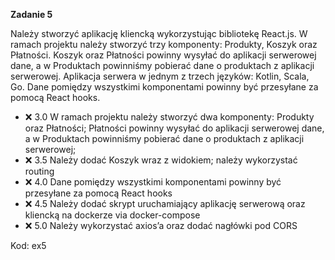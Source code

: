**Zadanie 5**

Należy stworzyć aplikację kliencką wykorzystując bibliotekę React.js.
W ramach projektu należy stworzyć trzy komponenty: Produkty, Koszyk
oraz Płatności. Koszyk oraz Płatności powinny wysyłać do aplikacji
serwerowej dane, a w Produktach powinniśmy pobierać dane o produktach
z aplikacji serwerowej. Aplikacja serwera w jednym z trzech języków:
Kotlin, Scala, Go. Dane pomiędzy wszystkimi komponentami powinny być
przesyłane za pomocą React hooks.

- :x: 3.0 W ramach projektu należy stworzyć dwa komponenty: Produkty oraz
Płatności; Płatności powinny wysyłać do aplikacji serwerowej dane, a w
Produktach powinniśmy pobierać dane o produktach z aplikacji
serwerowej;
- :x: 3.5 Należy dodać Koszyk wraz z widokiem; należy wykorzystać routing
- :x: 4.0 Dane pomiędzy wszystkimi komponentami powinny być przesyłane za
pomocą React hooks
- :x: 4.5 Należy dodać skrypt uruchamiający aplikację serwerową oraz
kliencką na dockerze via docker-compose
- :x: 5.0 Należy wykorzystać axios’a oraz dodać nagłówki pod CORS

Kod: ex5